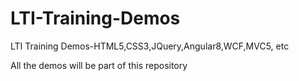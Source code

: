 # LTI-Training-Demos
LTI Training Demos-HTML5,CSS3,JQuery,Angular8,WCF,MVC5, etc

All the demos will be part of this repository
